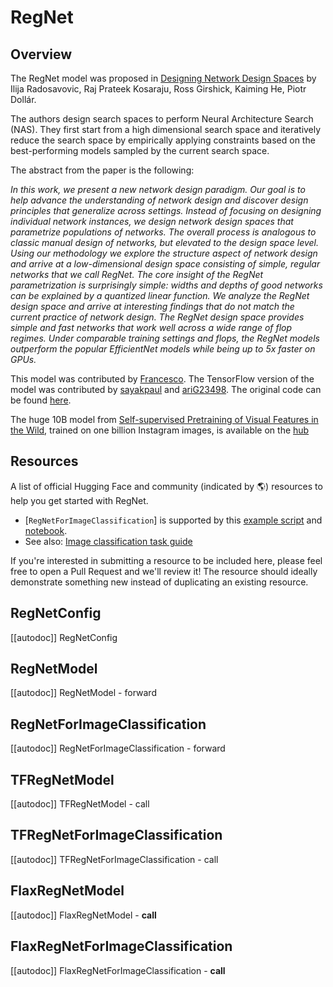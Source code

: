 <!--Copyright 2022 The HuggingFace Team. All rights reserved.

Licensed under the Apache License, Version 2.0 (the "License"); you may not use this file except in compliance with
the License. You may obtain a copy of the License at

http://www.apache.org/licenses/LICENSE-2.0

Unless required by applicable law or agreed to in writing, software distributed under the License is distributed on
an "AS IS" BASIS, WITHOUT WARRANTIES OR CONDITIONS OF ANY KIND, either express or implied. See the License for the
specific language governing permissions and limitations under the License.

⚠️ Note that this file is in Markdown but contain specific syntax for our doc-builder (similar to MDX) that may not be
rendered properly in your Markdown viewer.

-->

# RegNet

## Overview

The RegNet model was proposed in [Designing Network Design Spaces](https://arxiv.org/abs/2003.13678) by Ilija Radosavovic, Raj Prateek Kosaraju, Ross Girshick, Kaiming He, Piotr Dollár.

The authors design search spaces to perform Neural Architecture Search (NAS). They first start from a high dimensional search space and iteratively reduce the search space by empirically applying constraints based on the best-performing models sampled by the current search space.

The abstract from the paper is the following:

*In this work, we present a new network design paradigm. Our goal is to help advance the understanding of network design and discover design principles that generalize across settings. Instead of focusing on designing individual network instances, we design network design spaces that parametrize populations of networks. The overall process is analogous to classic manual design of networks, but elevated to the design space level. Using our methodology we explore the structure aspect of network design and arrive at a low-dimensional design space consisting of simple, regular networks that we call RegNet. The core insight of the RegNet parametrization is surprisingly simple: widths and depths of good networks can be explained by a quantized linear function. We analyze the RegNet design space and arrive at interesting findings that do not match the current practice of network design. The RegNet design space provides simple and fast networks that work well across a wide range of flop regimes. Under comparable training settings and flops, the RegNet models outperform the popular EfficientNet models while being up to 5x faster on GPUs.*

This model was contributed by [Francesco](https://huggingface.co/Francesco). The TensorFlow version of the model
was contributed by [sayakpaul](https://huggingface.co/sayakpaul) and [ariG23498](https://huggingface.co/ariG23498).
The original code can be found [here](https://github.com/facebookresearch/pycls).

The huge 10B model from [Self-supervised Pretraining of Visual Features in the Wild](https://arxiv.org/abs/2103.01988), 
trained on  one billion Instagram images, is available on the [hub](https://huggingface.co/facebook/regnet-y-10b-seer)

## Resources

A list of official Hugging Face and community (indicated by 🌎) resources to help you get started with RegNet.

<PipelineTag pipeline="image-classification"/>

- [`RegNetForImageClassification`] is supported by this [example script](https://github.com/huggingface/transformers/tree/main/examples/pytorch/image-classification) and [notebook](https://colab.research.google.com/github/huggingface/notebooks/blob/main/examples/image_classification.ipynb).
- See also: [Image classification task guide](../tasks/image_classification)

If you're interested in submitting a resource to be included here, please feel free to open a Pull Request and we'll review it! The resource should ideally demonstrate something new instead of duplicating an existing resource.

## RegNetConfig

[[autodoc]] RegNetConfig

<frameworkcontent>
<pt>

## RegNetModel

[[autodoc]] RegNetModel
    - forward

## RegNetForImageClassification

[[autodoc]] RegNetForImageClassification
    - forward

</pt>
<tf>

## TFRegNetModel

[[autodoc]] TFRegNetModel
    - call

## TFRegNetForImageClassification

[[autodoc]] TFRegNetForImageClassification
    - call

</tf>
<jax>

## FlaxRegNetModel

[[autodoc]] FlaxRegNetModel
    - __call__

## FlaxRegNetForImageClassification

[[autodoc]] FlaxRegNetForImageClassification
    - __call__
</jax>
</frameworkcontent>
